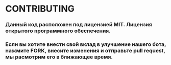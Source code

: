 # CONTRIBUTING
### Данный код расположен под лицензией MIT. Лицензия открытого программного обеспечения.
### Если вы хотите внести свой вклад в улучшение нашего бота, нажмите FORK, внесите изменения и отправьте pull request, мы расмотрим его в ближающее время.

